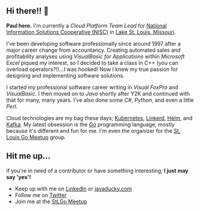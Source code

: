 ## Hi there!! 👋

**Paul here.**  I'm currently a _Cloud Platform Team Lead_ for [National Information Solutions Cooperative (NISC)](https://www.nisc.coop/) in [Lake St. Louis, Missouri](https://www.google.com/maps/place/Lake+St+Louis,+MO/@38.7734922,-95.2744848,6z/data=!4m5!3m4!1s0x87ded06657c1d3bb:0xdb8a4e9fb3096f21!8m2!3d38.7809384!4d-90.7883604).

I've been developing software professionally since around 1997 after a major career change from accountancy.  Creating automated sales and profitability analyses using _VisualBasic for Applications_ within _Microsoft Excel_ piqued my interest, so I decided to take a class in _C++_ (you can overload operators?!)...I was hooked!  Now I knew my true passion for designing and implementing software solutions.

I started my professional software career writing in _Visual FoxPro_ and _VisualBasic_.  I then moved on to _Java_ shortly after Y2K and continued with that for many, many years.  I've also done some _C#_, _Python_, and even a little _Perl_. 

Cloud technologies are my bag these days; [Kubernetes](https://kubernetes.io/), [Linkerd](https://linkerd.io/), [Helm](https://helm.sh/), and [Kafka](https://kafka.apache.org/).  My latest obsession is the [Go](https://golang.org/) programming language; mostly because it's different and fun for me.  I'm even the organizer for the [St. Louis Go Meetup](https://www.meetup.com/StL-Go/) group.

## Hit me up...
if you're in need of a contributor or have something interesting; **I just may say 'yes'!**

* Keep up with me on [LinkedIn](https://www.linkedin.com/in/pabalogh/) or [javaducky.com](https://javaducky.com/)
* Follow me on [Twitter](https://twitter.com/javaducky)
* Join me at the [StLGo Meetup](https://www.meetup.com/StL-Go/)
